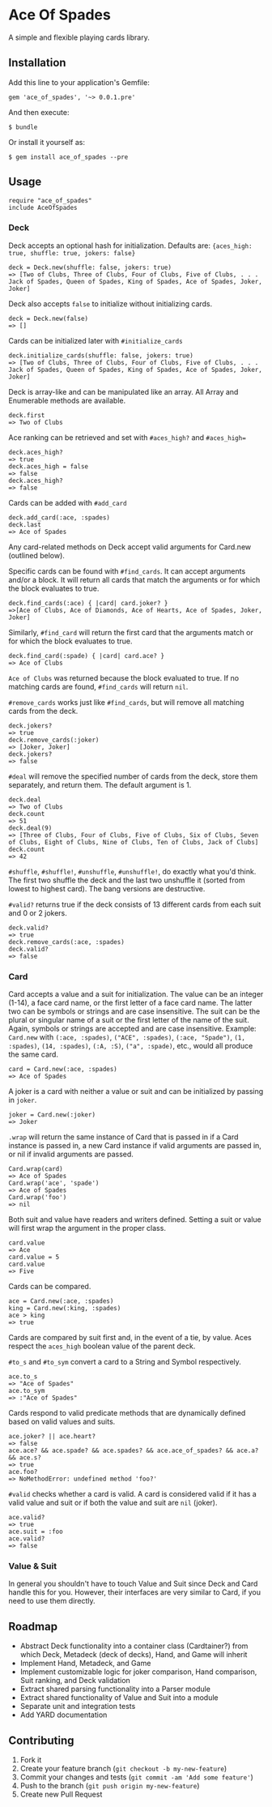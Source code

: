 # Ace Of Spades

A simple and flexible playing cards library.

## Installation

Add this line to your application's Gemfile:

    gem 'ace_of_spades', '~> 0.0.1.pre'

And then execute:

    $ bundle

Or install it yourself as:

    $ gem install ace_of_spades --pre

## Usage

    require "ace_of_spades"
    include AceOfSpades

### Deck

Deck accepts an optional hash for initialization. Defaults are: `{aces_high: true, shuffle: true, jokers: false}`

    deck = Deck.new(shuffle: false, jokers: true)
    => [Two of Clubs, Three of Clubs, Four of Clubs, Five of Clubs, . . . Jack of Spades, Queen of Spades, King of Spades, Ace of Spades, Joker, Joker]

Deck also accepts `false` to initialize without initializing cards.

    deck = Deck.new(false)
    => []

Cards can be initialized later with `#initialize_cards`

    deck.initialize_cards(shuffle: false, jokers: true)
    => [Two of Clubs, Three of Clubs, Four of Clubs, Five of Clubs, . . . Jack of Spades, Queen of Spades, King of Spades, Ace of Spades, Joker, Joker]
    
Deck is array-like and can be manipulated like an array. All Array and Enumerable methods are available.

    deck.first
    => Two of Clubs
    
Ace ranking can be retrieved and set with `#aces_high?` and `#aces_high=`

    deck.aces_high?
    => true
    deck.aces_high = false
    => false
    deck.aces_high?
    => false
    
Cards can be added with `#add_card`

    deck.add_card(:ace, :spades)
    deck.last
    => Ace of Spades

Any card-related methods on Deck accept valid arguments for Card.new (outlined below).

Specific cards can be found with `#find_cards`. It can accept arguments and/or a block. It will return all cards that match the arguments or for which the block evaluates to true.

    deck.find_cards(:ace) { |card| card.joker? }
    =>[Ace of Clubs, Ace of Diamonds, Ace of Hearts, Ace of Spades, Joker, Joker]

Similarly, `#find_card` will return the first card that the arguments match or for which the block evaluates to true.

    deck.find_card(:spade) { |card| card.ace? }
    => Ace of Clubs

`Ace of Clubs` was returned because the block evaluated to true. If no matching cards are found, `#find_cards` will return `nil`.

`#remove_cards` works just like `#find_cards`, but will remove all matching cards from the deck.

    deck.jokers?
    => true
    deck.remove_cards(:joker)
    => [Joker, Joker]
    deck.jokers?
    => false
    
`#deal` will remove the specified number of cards from the deck, store them separately, and return them. The default argument is 1.

    deck.deal
    => Two of Clubs
    deck.count
    => 51
    deck.deal(9)
    => [Three of Clubs, Four of Clubs, Five of Clubs, Six of Clubs, Seven of Clubs, Eight of Clubs, Nine of Clubs, Ten of Clubs, Jack of Clubs]
    deck.count
    => 42
    
`#shuffle`, `#shuffle!`, `#unshuffle`, `#unshuffle!`, do exactly what you'd think. The first two shuffle the deck and the last two unshuffle it (sorted from lowest to highest card). The bang versions are destructive.

`#valid?` returns true if the deck consists of 13 different cards from each suit and 0 or 2 jokers.

    deck.valid?
    => true
    deck.remove_cards(:ace, :spades)
    deck.valid?
    => false

### Card

Card accepts a value and a suit for initialization. The value can be an integer (1-14), a face card name, or the first letter of a face card name. The latter two can be symbols or strings and are case insensitive. The suit can be the plural or singular name of a suit or the first letter of the name of the suit. Again, symbols or strings are accepted and are case insensitive. Example: `Card.new` with `(:ace, :spades)`, `("ACE", :spades)`, `(:ace, "Spade")`, `(1, :spades)`, `(14, :spades)`, `(:A, :S)`, `("a", :spade)`,  etc., would all produce the same card.

    card = Card.new(:ace, :spades)
    => Ace of Spades
    
A joker is a card with neither a value or suit and can be initialized by passing in `joker`.

    joker = Card.new(:joker)
    => Joker
    
`.wrap` will return the same instance of Card that is passed in if a Card instance is passed in, a new Card instance if valid arguments are passed in, or nil if invalid arguments are passed.
    
    Card.wrap(card)
    => Ace of Spades
    Card.wrap('ace', 'spade')
    => Ace of Spades
    Card.wrap('foo')
    => nil
    
Both suit and value have readers and writers defined. Setting a suit or value will first wrap the argument in the proper class.

    card.value
    => Ace
    card.value = 5
    card.value
    => Five
    
Cards can be compared.

    ace = Card.new(:ace, :spades)
    king = Card.new(:king, :spades)
    ace > king
    => true

Cards are compared by suit first and, in the event of a tie, by value. Aces respect the `aces_high` boolean value of the parent deck.

`#to_s` and `#to_sym` convert a card to a String and Symbol respectively.

    ace.to_s
    => "Ace of Spades"
    ace.to_sym
    => :"Ace of Spades"

Cards respond to valid predicate methods that are dynamically defined based on valid values and suits.

    ace.joker? || ace.heart?
    => false
    ace.ace? && ace.spade? && ace.spades? && ace.ace_of_spades? && ace.a? && ace.s?
    => true
    ace.foo?
    => NoMethodError: undefined method 'foo?'

`#valid` checks whether a card is valid. A card is considered valid if it has a valid value and suit or if both the value and suit are `nil` (joker).
  
    ace.valid?
    => true
    ace.suit = :foo
    ace.valid?
    => false

### Value & Suit

In general you shouldn't have to touch Value and Suit since Deck and Card handle this for you. However, their interfaces are very similar to Card, if you need to use them directly.

## Roadmap

* Abstract Deck functionality into a container class (Cardtainer?) from which Deck, Metadeck (deck of decks), Hand, and Game will inherit
* Implement Hand, Metadeck, and Game
* Implement customizable logic for joker comparison, Hand comparison, Suit ranking, and Deck validation
* Extract shared parsing functionality into a Parser module
* Extract shared functionality of Value and Suit into a module
* Separate unit and integration tests
* Add YARD documentation


## Contributing

1. Fork it
2. Create your feature branch (`git checkout -b my-new-feature`)
3. Commit your changes and tests (`git commit -am 'Add some feature'`)
4. Push to the branch (`git push origin my-new-feature`)
5. Create new Pull Request
